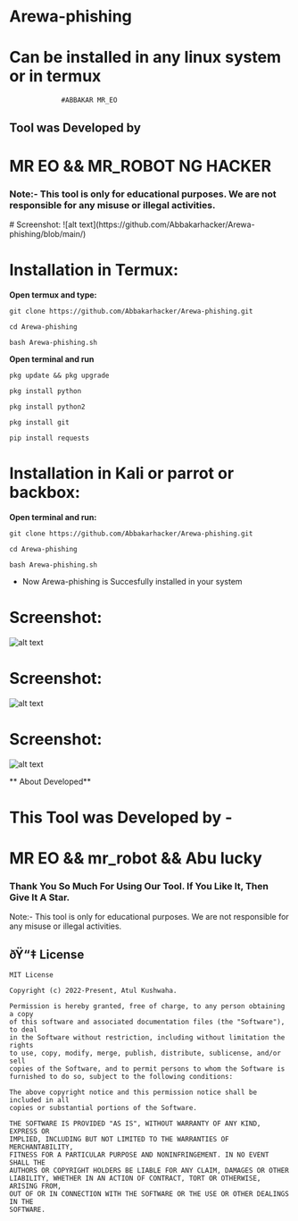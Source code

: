 # Arewa-phishing


# Can be installed in any linux system or in termux

                 #ABBAKAR MR_EO

<centre><h2>Tool was Developed by</h2></centre>
# MR EO && MR_ROBOT NG HACKER

<h3>Note:- This tool is only for educational purposes. We are not responsible for any misuse or illegal activities.</h3>
# Screenshot:
![alt text](https://github.com/Abbakarhacker/Arewa-phishing/blob/main/)

# Installation in Termux:
**Open termux and type:**
```shell script
git clone https://github.com/Abbakarhacker/Arewa-phishing.git
```
```shell script
cd Arewa-phishing
```
```shell script
bash Arewa-phishing.sh
```

**Open terminal and run**
```shell script
pkg update && pkg upgrade
```
```shell script
pkg install python
```
```shell script
pkg install python2
```
```shell script
pkg install git
```
```shell script
pip install requests
```

# Installation in Kali or parrot or backbox:
**Open terminal and run:**
```shell script
git clone https://github.com/Abbakarhacker/Arewa-phishing.git
```
```shell script
cd Arewa-phishing
```
```shell script
bash Arewa-phishing.sh
```
* Now Arewa-phishing is Succesfully installed in your system


# Screenshot:
![alt text](https://github.com/Abbakarhacker/Arewa-phishing/blob/main/)
# Screenshot:
![alt text](https://github.com/Abbakarhacker/Arewa-phishing/blob/main/)
# Screenshot:
![alt text](https://github.com/Abbakarhacker/Arewa-phishing/blob/main/)

** About Developed**

# This Tool was Developed by - 
# MR EO  && mr_robot &&  Abu lucky

### Thank You So Much For Using Our Tool. If You Like It, Then Give It A Star.

Note:- This tool is only for educational purposes. We are not responsible for any misuse or illegal activities.

## ðŸ“‡ License
```
MIT License

Copyright (c) 2022-Present, Atul Kushwaha.

Permission is hereby granted, free of charge, to any person obtaining a copy
of this software and associated documentation files (the "Software"), to deal
in the Software without restriction, including without limitation the rights
to use, copy, modify, merge, publish, distribute, sublicense, and/or sell
copies of the Software, and to permit persons to whom the Software is
furnished to do so, subject to the following conditions:

The above copyright notice and this permission notice shall be included in all
copies or substantial portions of the Software.

THE SOFTWARE IS PROVIDED "AS IS", WITHOUT WARRANTY OF ANY KIND, EXPRESS OR
IMPLIED, INCLUDING BUT NOT LIMITED TO THE WARRANTIES OF MERCHANTABILITY,
FITNESS FOR A PARTICULAR PURPOSE AND NONINFRINGEMENT. IN NO EVENT SHALL THE
AUTHORS OR COPYRIGHT HOLDERS BE LIABLE FOR ANY CLAIM, DAMAGES OR OTHER
LIABILITY, WHETHER IN AN ACTION OF CONTRACT, TORT OR OTHERWISE, ARISING FROM,
OUT OF OR IN CONNECTION WITH THE SOFTWARE OR THE USE OR OTHER DEALINGS IN THE
SOFTWARE.
```
